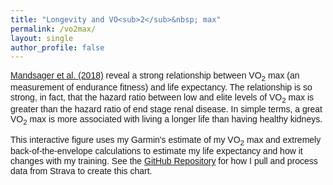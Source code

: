 ```yaml
---
title: "Longevity and VO<sub>2</sub>&nbsp; max"
permalink: /vo2max/
layout: single
author_profile: false
---
```


[Mandsager et al. (2018)](https://jamanetwork.com/journals/jamanetworkopen/fullarticle/2707428) reveal a strong relationship between VO<sub>2</sub> max (an measurement of endurance
fitness) and life expectancy. The relationship is so strong, in fact, that the hazard ratio
between low and elite levels of VO<sub>2</sub> max is greater than the hazard ratio
of end stage renal disease. In simple terms, a great VO<sub>2</sub> max is more associated
with living a longer life than having healthy kidneys.

This interactive figure uses my Garmin's estimate of my VO<sub>2</sub> max and extremely
back-of-the-envelope calculations to estimate my life expectancy and how it changes with
my training.
See the [GitHub Repository](https://github.com/harveybarnhard/vo2max_longevity) for how I pull and process data from Strava to create this chart.

<style>
        body {
            font-family: Arial, sans-serif;
        }
        .line {
            fill: none;
            stroke: steelblue;
            stroke-width: 2px;
        }
        .dot {
            fill: gray;
            stroke: none;
        }
        .tooltip {
            position: absolute;
            text-align: center;
            width: 60px;
            height: 28px;
            padding: 2px;
            font: 12px sans-serif;
            background: lightsteelblue;
            border: 0px;
            border-radius: 8px;
            pointer-events: none;
        }
</style>

<div id="chart"></div>
<script src="https://d3js.org/d3.v6.min.js"></script>
<script>
// Set the dimensions of the canvas / graph
var margin = { top: 40, right: 60, bottom: 30, left: 50 },
    width = 1200 - margin.left - margin.right,
    height = 600 - margin.top - margin.bottom;

// Parse the date / time
var parseDate = d3.timeParse("%Y-%m-%d");

// Set the ranges
var x = d3.scaleTime().range([0, width]);
var y1 = d3.scaleLinear().range([height, 0]);
var y2 = d3.scaleLinear().range([height, 0]);

// Define the lines
var valueline1 = d3.line()
    .defined(function(d) { return !isNaN(d.le_est_m); }) // Handle missing values
    .x(function(d) { return x(d.date); })
    .y(function(d) { return y1(d.le_est_m); });

var valueline2 = d3.line()
    .defined(function(d) { return !isNaN(d.vo2max_m); }) // Handle missing values
    .x(function(d) { return x(d.date); })
    .y(function(d) { return y2(d.vo2max_m); });

// Adds the svg canvas
var svg = d3.select("#chart")
    .append("svg")
        .attr("viewBox", `0 0 ${width + margin.left + margin.right} ${height + margin.top + margin.bottom}`)
        .attr("preserveAspectRatio", "xMidYMid meet")
        .attr("width", "100%")
        .attr("height", "100%")
    .append("g")
        .attr("transform", "translate(" + margin.left + "," + margin.top + ")");

// Get the data
d3.csv("https://raw.githubusercontent.com/harveybarnhard/vo2max_longevity/main/data/le_estimates.csv").then(function(data) {

    // Format the data
    data.forEach(function(d) {
        d.date = parseDate(d.date);
        d.le_est_m = +d.le_est_m;
        d.vo2max_m = +d.vo2max_m;
    });

    // Calculate the y-axis domains
    var y1Min = d3.min(data, function(d) { return d.le_est_m; }) - 1;
    var y1Max = d3.max(data, function(d) { return d.le_est_m; }) + 1;
    var y2Min = d3.min(data, function(d) { return d.vo2max_m; }) - 1;
    var y2Max = d3.max(data, function(d) { return d.vo2max_m; }) + 1;

    // Scale the range of the data
    x.domain(d3.extent(data, function(d) { return d.date; }));
    y1.domain([y1Min, y1Max]); // Set the y1-axis range
    y2.domain([y2Min, y2Max]); // Set the y2-axis range

    // Add the valueline1 path
    svg.append("path")
        .data([data])
        .attr("class", "line")
        .attr("d", valueline1)
        .style("fill", "none")
        .style("stroke", "steelblue")
        .style("stroke-width", 2); // Standard thickness line

    // Add the valueline2 path
    svg.append("path")
        .data([data])
        .attr("class", "line")
        .attr("d", valueline2)
        .style("fill", "none")
        .style("stroke", "red")
        .style("stroke-width", 2); // Standard thickness line

    // Add the X Axis
    svg.append("g")
        .attr("transform", "translate(0," + height + ")")
        .call(d3.axisBottom(x));

    // Add the Y1 Axis
    svg.append("g")
        .attr("class", "axisBlue")
        .call(d3.axisLeft(y1));

    // Add the Y2 Axis
    svg.append("g")
        .attr("class", "axisRed")
        .attr("transform", "translate(" + width + " ,0)")   
        .call(d3.axisRight(y2));

    // Add the Y1 Axis Label
    svg.append("text")
        .attr("x", width / 4)
        .attr("y", -10)
        .attr("text-anchor", "middle")
        .style("font-size", "16px")
        .text("Life Expectancy");

    // Add the Y2 Axis Label
    svg.append("text")
        .attr("x", (3 * width) / 4)
        .attr("y", -10)
        .attr("text-anchor", "middle")
        .style("font-size", "16px")
        .text("Estimated VO2max");

    // Add tooltip elements
    var focus = svg.append("g")
        .style("display", "none");

    focus.append("line")
        .attr("class", "tooltip-line")
        .attr("y1", 0)
        .attr("y2", height)
        .style("stroke", "black")
        .style("stroke-width", "1px")
        .style("stroke-dasharray", "3,3")
        .style("pointer-events", "none");

    var tooltip = d3.select("body").append("div")
        .attr("class", "tooltip")
        .style("opacity", 0)
        .style("position", "absolute")
        .style("background", "#fff")
        .style("border", "1px solid #ccc")
        .style("padding", "10px")
        .style("border-radius", "5px")
        .style("box-shadow", "0 0 5px rgba(0,0,0,0.3)")
        .style("width", "220px")
        .style("height", "80px");

    // Create an overlay for capturing mouse movements
    svg.append("rect")
        .attr("width", width)
        .attr("height", height)
        .style("fill", "none")
        .style("pointer-events", "all")
        .on("mouseover", function() { focus.style("display", null); })
        .on("mouseout", function() {
            focus.style("display", "none");
            tooltip.style("opacity", 0);
        })
        .on("mousemove", mousemove);

    var bisectDate = d3.bisector(function(d) { return d.date; }).left;

    function mousemove(event) {
        var x0 = x.invert(d3.pointer(event)[0]),
            i = bisectDate(data, x0, 1),
            d0 = data[i - 1],
            d1 = data[i],
            d = x0 - d0.date > d1.date - x0 ? d1 : d0;

        focus.select(".tooltip-line")
            .attr("transform", "translate(" + x(d.date) + ",0)");

        tooltip.transition().duration(200).style("opacity", .9);
        tooltip.html("Date: " + d.date.toLocaleDateString() + "<br/>Life Expectancy: " + d.le_est_m.toFixed(2) + "<br/>Estimated VO2max: " + d.vo2max_m.toFixed(2));

        var tooltipWidth = parseInt(tooltip.style("width"));
        var tooltipHeight = parseInt(tooltip.style("height"));
        var mouseX = d3.pointer(event, svg.node())[0];
        var mouseY = d3.pointer(event, svg.node())[1];

        var tooltipX = mouseX + margin.left + 30;
        var tooltipY = mouseY + margin.top - 30;

        if (tooltipX + tooltipWidth > width) {
            tooltipX = mouseX + margin.left - tooltipWidth - 30;
        }

        if (tooltipY + tooltipHeight > height) {
            tooltipY = mouseY + margin.top - tooltipHeight - 30;
        }

        tooltip.style("left", tooltipX + "px")
               .style("top", tooltipY + "px");
    }

}).catch(function(error) {
    console.log(error);
});



</script>